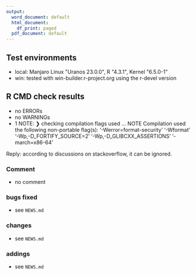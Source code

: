 ```yaml
---
output:
  word_document: default
  html_document:
    df_print: paged
  pdf_document: default
---
```

## Test environments
* local: Manjaro Linux "Uranos 23.0.0", R "4.3.1", Kernel "6.5.0-1"
* win: tested with win-builder.r-project.org using the r-devel version

## R CMD check results
* no ERRORs
* no WARNINGs
* 1 NOTE:
❯ checking compilation flags used ... NOTE
  Compilation used the following non-portable flag(s):
    ‘-Werror=format-security’ ‘-Wformat’ ‘-Wp,-D_FORTIFY_SOURCE=2’
    ‘-Wp,-D_GLIBCXX_ASSERTIONS’ ‘-march=x86-64’
    
Reply: according to discussions on stackoverflow, it can be ignored.

### Comment
* no comment

### bugs fixed
* see `NEWS.md`

### changes
* see `NEWS.md`

### addings
* see `NEWS.md`
